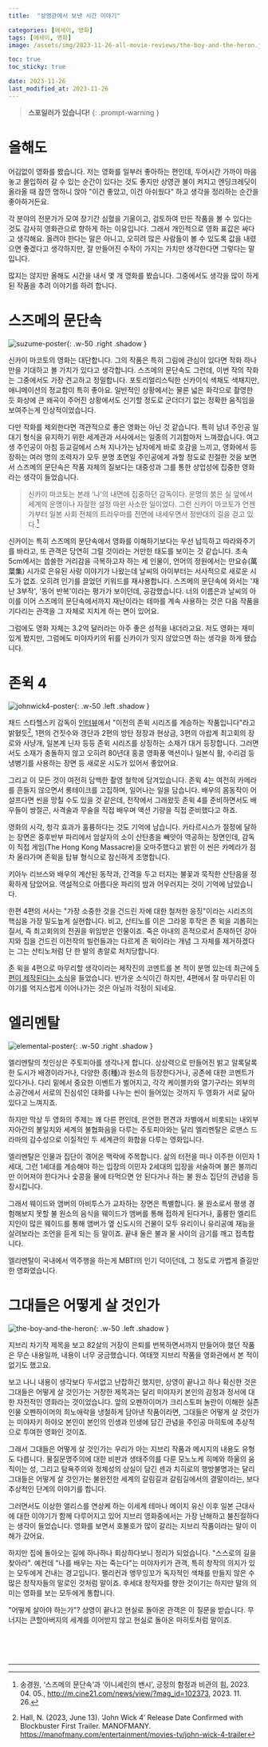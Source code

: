 ```yaml
---
title:  "상영관에서 보낸 시간 이야기"

categories: [에세이, 영화]
tags: [에세이, 영화]
image: /assets/img/2023-11-26-all-movie-reviews/the-boy-and-the-heron.jpg

toc: true
toc_sticky: true

date: 2023-11-26
last_modified_at: 2023-11-26
---
```


> **스포일러가 있습니다!**
{: .prompt-warning }

# **올해도**

어김없이 영화를 봤습니다. 저는 영화를 일부러 좋아하는 편인데, 두어시간 가까이 마음놓고 몰입하러 갈 수 있는 순간이 있다는 것도 좋지만 상영관 불이 켜지고 엔딩크레딧이 올라올 때 잠깐 멍하니 앉아 "이건 좋았고, 이건 아쉬웠다" 하고 생각을 정리하는 순간을 좋아하거든요.

각 분야의 전문가가 모여 장기간 심혈을 기울이고, 검토하여 만든 작품을 볼 수 있다는 것도 감사히 영화관으로 향하게 하는 이유입니다. 그래서 개인적으로 영화 표값은 싸다고 생각해요. 올려야 한다는 말은 아니고, 오히려 많은 사람들이 볼 수 있도록 값을 내렸으면 좋겠다고 생각하지만, 잘 만들어진 수작이 가지는 가치만 생각한다면 그렇다는 말입니다.

많지는 않지만 올해도 시간을 내서 몇 개 영화를 봤습니다. 그중에서도 생각을 많이 하게 된 작품을 추려 이야기를 하려 합니다.

# **스즈메의 문단속**

![suzume-poster](/assets/img/2023-11-26-all-movie-reviews/suzume-poster.jpg){: .w-50 .right .shadow }

신카이 마코토의 영화는 대단합니다. 그의 작품은 특히 그림에 관심이 있다면 작화 하나만을 기대하고 볼 가치가 있다고 생각합니다. 스즈메의 문단속도 그런데, 이번 작의 작화는 그중에서도 가장 견고하고 정밀합니다. 포토리얼리스틱한 신카이식 색채도 색채지만, 애니메이션의 정교함이 특히 좋아요. 일반적인 상황에서는 물론 넓은 화각으로 촬영한 듯 화상에 큰 왜곡이 주어진 상황에서도 신기할 정도로 군더더기 없는 정확한 움직임을 보여주는게 인상적이었습니다.

다만 작화를 제외한다면 객관적으로 좋은 영화는 아닌 것 같습니다. 특히 남녀 주인공 일대기 형식을 유지하기 위한 세계관과 서사에서는 일종의 기괴함마저 느껴졌습니다. 여고생 주인공이 아침 등교길에서 스쳐 지나가는 남자에게 바로 호감을 느끼고, 영화에서 등장하는 여러 명의 조력자가 모두 분명 초면일 주인공에게 과할 정도로 친절한 것을 보면서 스즈메의 문단속은 작품 자체의 질보다는 대중성과 그를 통한 상업성에 집중한 영화라는 생각이 들었습니다.

> 신카이 마코토는 본래 ‘나’의 내면에 집중하던 감독이다. 운명의 붉은 실 앞에서 세계의 운명이나 자잘한 설정 따윈 사소한 일이었다. 그런 신카이 마코토가 언젠가부터 일본 사회 전체의 트라우마를 전면에 내세우면서 정반대의 길을 걷고 있다.[^1]

신카이는 특히 스즈메의 문단속에서 영화를 이해하기보다는 우선 납득하고 따라와주기를 바라고, 또 관객은 당연히 그럴 것이라는 거만한 태도를 보이는 것 같습니다. 초속 5cm에서는 씁쓸한 거리감을 극복하고자 하는 세 인물이, 언어의 정원에서는 만요슈(萬葉集) 시가로 은유된 사랑 이야기가 나왔는데 날씨의 아이부터는 서사적으로 새로운 시도가 없죠. 오히려 인기를 끌었던 키워드를 재사용합니다. 스즈메의 문단속에 와서는 '재난 3부작', '동어 반복'이라는 평가가 보이던데, 공감했습니다. 너의 이름은과 날씨의 아이를 이어 스즈메의 문단속에서까지 재난이라는 테마를 계속 사용하는 것은 다음 작품을 기다리는 관객을 그 자체로 지치게 하는 면이 있어요.

그럼에도 영화 자체는 3.2억 달러라는 아주 좋은 성적을 내더라고요. 저도 영화는 재미있게 봤지만, 그럼에도 미야자키의 뒤를 신카이가 잇지 않았으면 하는 생각을 하게 됐습니다.

# **존윅 4**

![johnwick4-poster](/assets/img/2023-11-26-all-movie-reviews/johnwick4-poster.jpg){: .w-50 .left .shadow }

채드 스타헬스키 감독이 [인터뷰](https://manofmany.com/entertainment/movies-tv/john-wick-4-trailer)에서 "이전의 존윅 시리즈를 계승하는 작품입니다"라고 밝혔듯[^2], 1편의 건짓수와 갱단과 2편의 방탄 정장과 현상금, 3편의 아랍계 최고회의 장로와 사냥개, 일본계 닌자 등등 존윅 시리즈를 상징하는 소재가 대거 등장합니다. 그러면서도 소재가 충돌하지 않고 오히려 80년대 홍콩 영화풍 액션이나 일본식 활, 수리검 등 냉병기를 사용하는 장면 등 새로운 시도가 있어서 좋았어요.

그리고 이 모든 것이 여전히 담백한 촬영 철학에 담겨있습니다. 존윅 4는 여전히 카메라를 흔들지 않으면서 롱테이크를 고집하며, 일어나는 일을 담습니다. 배우의 몸동작이 어설프다면 씬을 망칠 수도 있을 것 같은데, 전작에서 그래왔듯 존윅 4를 준비하면서도 배우들이 쌍절곤, 사격술과 무술을 직접 배우며 액션 기량을 직접 준비했다고 하죠.

영화의 시각, 청각 효과가 훌륭하다는 것도 기억에 남습니다. 카타르시스가 절정에 달하는 장면은 중후반부 파리에서 암살자의 소이 산탄총을 빼앗아 역공하는 장면인데, 감독이 직접 게임(The Hong Kong Massacre)을 오마주했다고 밝힌 이 씬은 카메라가 점차 올라가며 존윅을 탑뷰 형식으로 참신하게 조명합니다.

키아누 리브스와 배우의 계산된 동작과, 간격을 두고 터지는 불꽃과 묵직한 산탄음을 정확하게 담았어요. 역설적으로 아름다운 파리의 밤과 어우러지는 것이 기억에 남았습니다.

한편 4편의 서사는 "가장 소중한 것을 건드린 자에 대한 철저한 응징"이라는 시리즈의 핵심을 가장 밀도높게 실현합니다. 비고, 산티노를 이은 그라몽 후작은 존 윅을 괴롭히는 질서, 즉 최고회의의 전권을 위임받은 인물이죠. 죽은 아내의 흔적으로서 존재하던 강아지와 집을 건드린 이전작의 빌런들과는 다르게 존 윅이라는 개념 그 자체를 제거하겠다는 그는 산티노처럼 단 한 발의 총알로 처치당합니다.

존 윅을 4편으로 마무리할 생각이라는 제작진의 코멘트를 본 적이 분명 있는데 최근에 [5편이 제작된다는 소식](https://hypebeast.kr/2023/11/john-wick-5-confirmed-for-production)을 들었습니다. 반가운 소식이긴 하지만, 4편에서 잘 마무리된 이야기를 억지스럽게 이어나가는 것은 아닐까 걱정이 되네요.

# **엘리멘탈**

![elemental-poster](/assets/img/2023-11-26-all-movie-reviews/elemental-poster.jpg){: .w-50 .right .shadow }

엘리멘탈의 첫인상은 주토피아를 생각나게 합니다. 상상력으로 만들어진 밝고 알록달록한 도시가 배경이라거나, 다양한 종(種)과 원소의 등장한다거나, 공존에 대한 코멘트가 있다거나. 다리 밑에서 중요한 이벤트가 벌어지고, 각각 케이블카와 열기구라는 외부의 소공간에서 서로의 진심섞인 대화를 나누는 씬이 들어있는 것까지 두 영화가 서로 닮아있다고 느껴지죠.

하지만 막상 두 영화의 주제는 꽤 다른 편인데, 은연한 편견과 차별에서 비롯되는 내외부 자아간의 불일치와 세계의 불협화음을 다루는 주토피아와는 달리 엘리멘탈은 로맨스 드라마의 감수성으로 이질적인 두 세계관의 화합을 다루는 영화입니다.

엘리멘탈은 인물과 집단이 겪어온 맥락에 주목합니다. 삶의 터전을 떠나 이주한 이민자 1세대, 그런 1세대를 계승해야 하는 입장의 이민자 2세대의 입장을 서술하며 불은 불끼리만 이어져야 한다거나 숯콩을 물에 타먹으면 안 된다거나 하는 불 원소 집단의 관념을 등장시킵니다.

그래서 웨이드와 앰버의 아비투스가 교차하는 장면은 특별합니다. 물 원소로서 평생 경험해보지 못할 불 원소의 음식을 웨이드가 앰버를 통해 접하게 된다거나, 훌륭한 엘리트 지인이 많은 웨이드를 통해 앰버가 옆 신도시의 건물이 모두 유리이니 유리공예 재능을 살려보라는 조언을 듣게 되는 등 말이죠. 끝내 둘은 불과 물 사이의 금기를 깨고 접촉합니다.

엘리멘탈이 국내에서 역주행을 하는게 MBTI의 인기 덕이던데, 그 정도로 가볍게 즐길만한 영화였습니다.

# **그대들은 어떻게 살 것인가**

![the-boy-and-the-heron](/assets/img/2023-11-26-all-movie-reviews/the-boy-and-the-heron.jpg){: .w-50 .left .shadow }

지브리 차기작 제목을 보고 82살의 거장이 은퇴를 번복하면서까지 만들어야 했던 작품은 무슨 내용일까, 내용이 너무 궁금했습니다. 여태껏 지브리 작품을 영화관에서 본 적이 없기도 했고요.

보고 나니 내용이 생각보다 두서없고 난잡하긴 했지만, 상영이 끝나고 하나 확신한 것은 그대들은 어떻게 살 것인가는 거창한 제목과는 달리 미야자키 본인의 감정과 정서에 대한 자전적인 영화라는 것이었습니다. 앞의 오펜하이머가 크리스토퍼 놀란이 이해한 실존인물 오펜하이머의 희노애락을 냉철하게 담아낸 작품이라면, 그대들은 어떻게 살 것인가는 미야자키 하야오 본인이 본인의 인생과 인생에 담긴 관념을 주인공 마히토에 추상적으로 투여한 영화인 것이죠.

그래서 그대들은 어떻게 살 것인가는 우리가 아는 지브리 작품과 메시지의 내용도 유형도 다릅니다. 물질문명주의에 대한 비판과 생태주의를 다룬 모노노케 히메와 하울의 움직이는 성, 그리고 탐욕주의와 정체성의 상실이 담긴 센과 치히로의 행방불명과는 달리 그대들은 어떻게 살 것인가는 불완전한 세계의 갈림길과 갈림길에서의 결말이라는, 보다 추상적인 단계의 이야기를 합니다.

그러면서도 이상한 앨리스를 연상케 하는 이세계 테마나 메이지 유신 이후 일본 근대사에 대한 이야기가 함께 다루어지고 있어 지브리 영화중에서는 가장 난해하고 불친절하다는 생각이 들었습니다. 영화를 보면서 호불호가 많이 갈리는 지브리 작품이라는 말이 이해가 갔어요.

하지만 집에 돌아오는 길에 하나하나 회상하다보니 정리가 되었습니다. "스스로의 길을 찾아라". 예컨데 "나를 배우는 자는 죽는다"는 미야자키가 관객, 특히 창작의 의지가 있는 모두에게 건내는 경고입니다. 팰리컨과 앵무잉꼬가 독자적인 색채를 만들지 않은 수많은 창작자들의 말로인 것처럼 말이죠. 후세대 창작자를 향한 것이기는 하지만 말의 의미는 영화를 보는 모두에게 통합니다.

"어떻게 살아야 하는가"? 상영이 끝나고 현실로 돌아온 관객은 이 질문을 받습니다. 무너지는 큰할아버지의 세계를 이어받지 않고 현실로 돌아온 마히토처럼 말이죠.

<br>
<br>
<br>

---

[^1]: 송경원, ‘스즈메의 문단속’과 ‘이니셰린의 밴시’, 긍정의 함정과 비관의 힘, 2023. 04. 05., http://m.cine21.com/news/view/?mag_id=102373, 2023. 11. 26.
[^2]: Hall, N. (2023, June 13). ‘John Wick 4’ Release Date Confirmed with Blockbuster First Trailer. MANOFMANY. https://manofmany.com/entertainment/movies-tv/john-wick-4-trailer



<!--

# **오펜하이머**

![openheimer-poster](/assets/img/2023-11-26-all-movie-reviews/openheimer-poster.jpg){: .w-50 .left .shadow }

오펜하이머는 정치적인 영화입니다. 원시 상호확증파괴 개념, 매카시즘 돌풍을 포함한 당시의 정치상황을 담고 있습니다.

감독의 이전작 인터스텔라와 덩케르크처럼, 오펜하이머에서도 3가지 시간선을 혼재합니다. 차이는, 사회적 연쇄반응을 다룬다는 것이죠.

"오펜하이머의 고뇌가 담겨있습니다."

다만 트리니티 실험이 지나고부터 1시간 가량 이어지는 청문회 장면은 지루했습니다. 오펜하이머를 스트로스

매 순간 10분이 지날 때마다 관객이 지루해하지 않도록 포인트를 넣는 봉준호가 생각나게 합니다. 오펜하이머의 

작가주의적인 작품이기도 하죠.

오펜하이머는 힌두교 경전 '바가바드 기타(Bhagavad Gita)'의 한 구절을 인용해 말합니다. "나는 이제 죽음이요, 세상의 파괴자가 되었도다(Now I am become Death, the destroyer of worlds)".

-->